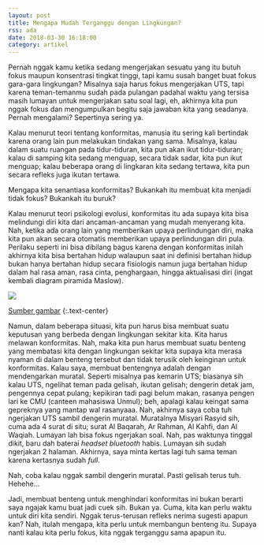 ```yaml
---
layout: post
title: Mengapa Mudah Terganggu dengan Lingkungan?
rss: ada
date: 2018-03-30 16:18:00
category: artikel
---
```


Pernah nggak kamu ketika sedang mengerjakan sesuatu yang itu butuh fokus maupun konsentrasi tingkat tinggi, tapi kamu susah banget buat fokus gara-gara lingkungan? Misalnya saja harus fokus mengerjakan UTS, tapi karena teman-temanmu sudah pada pulangan padahal waktu yang tersisa masih lumayan untuk mengerjakan satu soal lagi, eh, akhirnya kita pun nggak fokus dan mengumpulkan begitu saja jawaban kita yang seadanya. Pernah mengalami? Sepertinya sering ya.

Kalau menurut teori tentang konformitas, manusia itu sering kali bertindak karena orang lain pun melakukan tindakan yang sama. Misalnya, kalau dalam suatu ruangan pada tidur-tiduran, kita pun akan ikut tidur-tiduran; kalau di samping kita sedang menguap, secara tidak sadar, kita pun ikut menguap; kalau beberapa orang di lingkaran kita sedang tertawa, kita pun secara refleks juga ikutan tertawa.

Mengapa kita senantiasa konformitas? Bukankah itu membuat kita menjadi tidak fokus? Bukankah itu buruk?

Kalau menurut teori psikologi evolusi, konformitas itu ada supaya kita bisa melindungi diri kita dari ancaman-ancaman yang mudah menyerang kita. Nah, ketika ada orang lain yang memberikan upaya perlindungan diri, maka kita pun akan secara otomatis memberikan upaya perlindungan diri pula. Perilaku seperti ini bisa dibilang bagus karena dengan konformitas inilah akhirnya kita bisa bertahan hidup walaupun saat ini definisi bertahan hidup bukan hanya bertahan hidup secara fisiologis namun juga bertahan hidup dalam hal rasa aman, rasa cinta, penghargaan, hingga aktualisasi diri (ingat kembali diagram piramida Maslow).

![](https://s25.postimg.org/6l60u4nfz/images.png)

[Sumber gambar](https://doriasrawijaya.wordpress.com/2017/06/05/runtuhnya-piramida-kebutuhan-abraham-maslow/)
{:.text-center}

Namun, dalam beberapa situasi, kita pun harus bisa membuat suatu keputusan yang berbeda dengan lingkungan sekitar kita. Kita harus melawan konformitas. Nah, maka kita pun harus membuat suatu benteng yang membatasi kita dengan lingkungan sekitar kita supaya kita merasa nyaman di dalam benteng tersebut dan tidak terusik oleh keinginan untuk konformitas. Kalau saya, membuat bentengnya adalah dengan mendengarkan muratal. Seperti misalnya pas kemarin UTS; biasanya sih kalau UTS, ngelihat teman pada gelisah, ikutan gelisah; dengerin detak jam, pengennya cepat pulang; kepikiran tadi pagi belum makan, rasanya pengen lari ke CMU (canteen mahasiswa Unmul); beh, apalagi kalau keingat sama gepreknya yang mantap wal rasanyaaa. Nah, akhirnya saya coba tuh ngerjakan UTS sambil dengerin muratal. Muratalnya Misyari Rasyid sih, cuma ada 4 surat di situ; surat Al Baqarah, Ar Rahman, Al Kahfi, dan Al Waqiah. Lumayan lah bisa fokus ngerjakan soal. Nah, pas waktunya tinggal dikit, baru dah baterai _headset bluetooth_ habis. Lumayan sih sudah ngerjakan 2 halaman. Akhirnya, saya minta kertas lagi tuh sama teman karena kertasnya sudah _full_.

Nah, coba kalau nggak sambil dengerin muratal. Pasti gelisah terus tuh. Hehehe...

Jadi, membuat benteng untuk menghindari konformitas ini bukan berarti saya ngajak kamu buat jadi cuek sih. Bukan ya. Cuma, kita kan perlu waktu untuk diri kita sendiri. Nggak terus-terusan refleks nerima sugesti apapun kan? Nah, itulah mengapa, kita perlu untuk membangun benteng itu. Supaya nanti kalau kita perlu fokus, kita nggak terganggu sama apapun itu.
